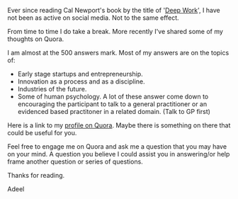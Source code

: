 Ever since reading Cal Newport's book by the title of '[Deep Work](https://www.amazon.ca/s?k=Deep+work+kindle&i=stripbooks&ref=nb_sb_noss_2)', I have not been as active on social media. Not to the same effect. 

From time to time I do take a break. More recently I've shared some of my thoughts on Quora.  

I am almost at the 500 answers mark. Most of my answers are on the topics of:
* Early stage startups and entrepreneurship.
* Innovation as a process and as a discipline. 
* Industries of the future. 
* Some of human psychology. A lot of these answer come down to encouraging the participant to talk to a general practitioner or an evidenced based practitoner in a related domain. (Talk to GP first)

Here is a link to my [profile on Quora](https://www.quora.com/profile/Adeel-Khan-3/answers). Maybe there is something on there that could be useful for you. 

Feel free to engage me on Quora and ask me a question that you may have on your mind. A question you believe I could assist you in answering/or help frame another question or series of questions.

Thanks for reading. 

Adeel
